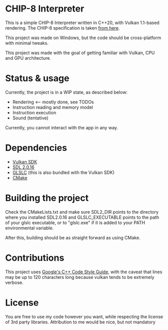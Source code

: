 # CHIP-8 Interpreter

This is a simple CHIP-8 Interpreter written in C++20, with Vulkan 1.1-based rendering.
The CHIP-8 specification is taken [from here](http://devernay.free.fr/hacks/chip8/C8TECH10.HTM).

This project was made on Windows, but the code should be cross-platform with minimal tweaks.

This project was made with the goal of getting familiar with Vulkan, CPU and GPU architecture.

# Status & usage

Currently, the project is in a WIP state, as described below:
* Rendering <-- mostly done, see TODOs
* Instruction reading and memory model
* Instruction execution
* Sound (tentative)

Currently, you cannot interact with the app in any way.

# Dependencies

* [Vulkan SDK](https://www.lunarg.com/vulkan-sdk/)
* [SDL 2.0.16](https://www.libsdl.org/download-2.0.php)
* [GLSLC](https://github.com/google/shaderc) (this is also bundled with the Vulkan SDK)
* [CMake](https://cmake.org/download/)

# Building the project

Check the CMakeLists.txt and
make sure SDL2_DIR points to the directory where you installed SDL2.0.16
and GLSLC_EXECUTABLE points to the path of your glslc executable,
or to "glslc.exe" if it is added to your PATH environmental variable.

After this, building should be as straight forward as using CMake.

# Contributions

This project uses [Google's C++ Code Style Guide](https://google.github.io/styleguide/cppguide.html),
with the caveat that lines may be up to 120 characters long because vulkan tends to be extremely verbose.

# License

You are free to use my code however you want, while respecting the license of 3rd party libraries. Attribution to me would be nice, but not mandatory
